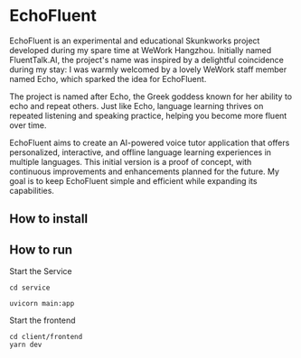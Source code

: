 # EchoFluent
EchoFluent is an experimental and educational Skunkworks project developed during my spare time at WeWork Hangzhou. Initially named FluentTalk.AI, the project's name was inspired by a delightful coincidence during my stay: I was warmly welcomed by a lovely WeWork staff member named Echo, which sparked the idea for EchoFluent.

The project is named after Echo, the Greek goddess known for her ability to echo and repeat others. Just like Echo, language learning thrives on repeated listening and speaking practice, helping you become more fluent over time.

EchoFluent aims to create an AI-powered voice tutor application that offers personalized, interactive, and offline language learning experiences in multiple languages. This initial version is a proof of concept, with continuous improvements and enhancements planned for the future. My goal is to keep EchoFluent simple and efficient while expanding its capabilities.


## How to install


## How to run
Start the Service 
```
cd service

uvicorn main:app

```


Start the frontend
```
cd client/frontend
yarn dev
```













